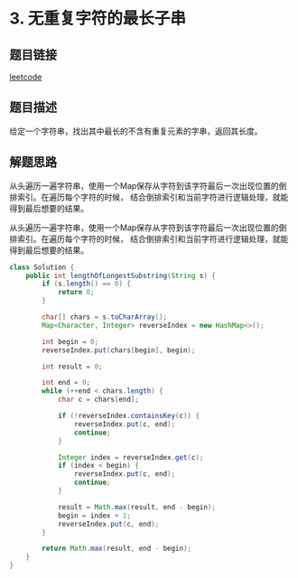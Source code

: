 # 3. 无重复字符的最长子串

## 题目链接

[leetcode](https://leetcode-cn.com/problems/longest-substring-without-repeating-characters/)

## 题目描述

给定一个字符串，找出其中最长的不含有重复元素的字串，返回其长度。

## 解题思路

从头遍历一遍字符串，使用一个Map保存从字符到该字符最后一次出现位置的倒排索引。在遍历每个字符的时候，
结合倒排索引和当前字符进行逻辑处理，就能得到最后想要的结果。

从头遍历一遍字符串，使用一个Map保存从字符到该字符最后一次出现位置的倒排索引。在遍历每个字符的时候，
结合倒排索引和当前字符进行逻辑处理，就能得到最后想要的结果。

```java
class Solution {
    public int lengthOfLongestSubstring(String s) {
        if (s.length() == 0) {
            return 0;
        }

        char[] chars = s.toCharArray();
        Map<Character, Integer> reverseIndex = new HashMap<>();

        int begin = 0;
        reverseIndex.put(chars[begin], begin);

        int result = 0;

        int end = 0;
        while (++end < chars.length) {
            char c = chars[end];

            if (!reverseIndex.containsKey(c)) {
                reverseIndex.put(c, end);
                continue;
            }

            Integer index = reverseIndex.get(c);
            if (index < begin) {
                reverseIndex.put(c, end);
                continue;
            }

            result = Math.max(result, end - begin);
            begin = index + 1;
            reverseIndex.put(c, end);
        }

        return Math.max(result, end - begin);
    }
}
```

